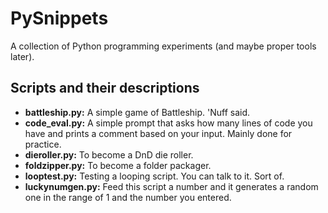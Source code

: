 # PySnippets
A collection of Python programming experiments (and maybe proper tools later).

## Scripts and their descriptions

* **battleship.py:** A simple game of Battleship. 'Nuff said.
* **code_eval.py:** A simple prompt that asks how many lines of code you have and prints a comment based on your input. Mainly done for practice.
* **dieroller.py:** To become a DnD die roller.
* **foldzipper.py:** To become a folder packager.
* **looptest.py:** Testing a looping script. You can talk to it. Sort of.
* **luckynumgen.py:** Feed this script a number and it generates a random one in the range of 1 and the number you entered.

